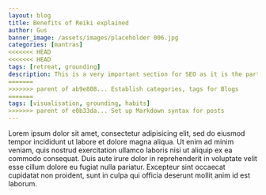 ```yaml
---
layout: blog
title: Benefits of Reiki explained
author: Gus
banner_image: /assets/images/placeholder 006.jpg
categories: [mantras]
<<<<<<< HEAD
<<<<<<< HEAD
tags: [retreat, grounding]
description: This is a very important section for SEO as it is the part where the Google search crawlers scan when indexing pages; make it descriptive of the page content thinking it's the first thing people will read when searching online
=======
>>>>>>> parent of ab9e808... Establish categories, tags for Blogs
=======
tags: [visualisation, grounding, habits]
>>>>>>> parent of e0b33da... Set up Markdown syntax for posts
---
```

Lorem ipsum dolor sit amet, consectetur adipisicing elit, sed do eiusmod tempor incididunt ut labore et dolore magna aliqua. Ut enim ad minim veniam, quis nostrud exercitation ullamco laboris nisi ut aliquip ex ea commodo consequat. Duis aute irure dolor in reprehenderit in voluptate velit esse cillum dolore eu fugiat nulla pariatur. Excepteur sint occaecat cupidatat non proident, sunt in culpa qui officia deserunt mollit anim id est laborum.
